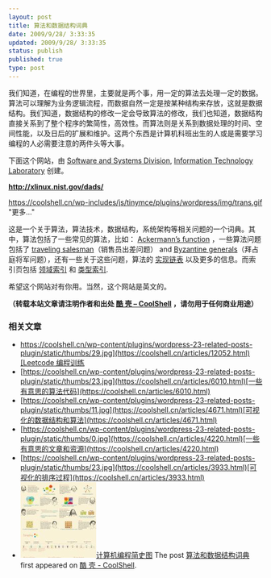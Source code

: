 ```yaml
---
layout: post
title: 算法和数据结构词典
date: 2009/9/28/ 3:33:35
updated: 2009/9/28/ 3:33:35
status: publish
published: true
type: post
---
```


我们知道，在编程的世界里，主要就是两个事，用一定的算法去处理一定的数据。算法可以理解为业务逻辑流程，而数据自然一定是按某种结构来存放，这就是数据结构。我们知道，数据结构的修改一定会导致算法的修改，我们也知道，数据结构直接关系到了整个程序的繁简性，高效性。而算法则是关系到数据处理的时间、空间性能，以及日后的扩展和维护。这两个东西是计算机科班出生的人或是需要学习编程的人必需要注意的两件头等大事。


下面这个网站，由 [Software and Systems Division](http://www.itl.nist.gov/div897/), [Information Technology Laboratory](http://www.itl.nist.gov/) 创建。


**<http://xlinux.nist.gov/dads/>**


https://coolshell.cn/wp-includes/js/tinymce/plugins/wordpress/img/trans.gif "更多..."



这是一个关于算法，算法技术，数据结构，系统架构等相关问题的一个词典。其中，算法包括了一些常见的算法，比如： [Ackermann’s function](http://xlinux.nist.gov/dads/HTML/ackermann.html) ，一些算法问题包括了 [traveling salesman](http://xlinux.nist.gov/dads/HTML/travelingSalesman.html)（销售员出差问题） and [Byzantine generals](http://xlinux.nist.gov/dads/HTML/byzantine.html)（拜占庭将军问题），还有一些关于这些问题，算法的 [实现链表](http://xlinux.nist.gov/dads/termsImpl.html) 以及更多的信息。而索引页包括 [领域索引](http://xlinux.nist.gov/dads/termsArea.html) 和 [类型索引](http://xlinux.nist.gov/dads/termsType.html).


希望这个网站对有你用。当然，这个网站是英文的。



**（转载本站文章请注明作者和出处 [酷 壳 – CoolShell](https://coolshell.cn/) ，请勿用于任何商业用途）**



### 相关文章

* [https://coolshell.cn/wp-content/plugins/wordpress-23-related-posts-plugin/static/thumbs/29.jpg](https://coolshell.cn/articles/12052.html)[Leetcode 编程训练](https://coolshell.cn/articles/12052.html)
* [https://coolshell.cn/wp-content/plugins/wordpress-23-related-posts-plugin/static/thumbs/23.jpg](https://coolshell.cn/articles/6010.html)[一些有意思的算法代码](https://coolshell.cn/articles/6010.html)
* [https://coolshell.cn/wp-content/plugins/wordpress-23-related-posts-plugin/static/thumbs/11.jpg](https://coolshell.cn/articles/4671.html)[可视化的数据结构和算法](https://coolshell.cn/articles/4671.html)
* [https://coolshell.cn/wp-content/plugins/wordpress-23-related-posts-plugin/static/thumbs/0.jpg](https://coolshell.cn/articles/4220.html)[一些有意思的文章和资源](https://coolshell.cn/articles/4220.html)
* [https://coolshell.cn/wp-content/plugins/wordpress-23-related-posts-plugin/static/thumbs/23.jpg](https://coolshell.cn/articles/3933.html)[可视化的排序过程](https://coolshell.cn/articles/3933.html)
* [![计算机编程简史图](../wp-content/uploads/2010/07/aboutprogramming04.eng_-150x150.jpg)](https://coolshell.cn/articles/2724.html)[计算机编程简史图](https://coolshell.cn/articles/2724.html)
The post [算法和数据结构词典](https://coolshell.cn/articles/1499.html) first appeared on [酷 壳 - CoolShell](https://coolshell.cn).